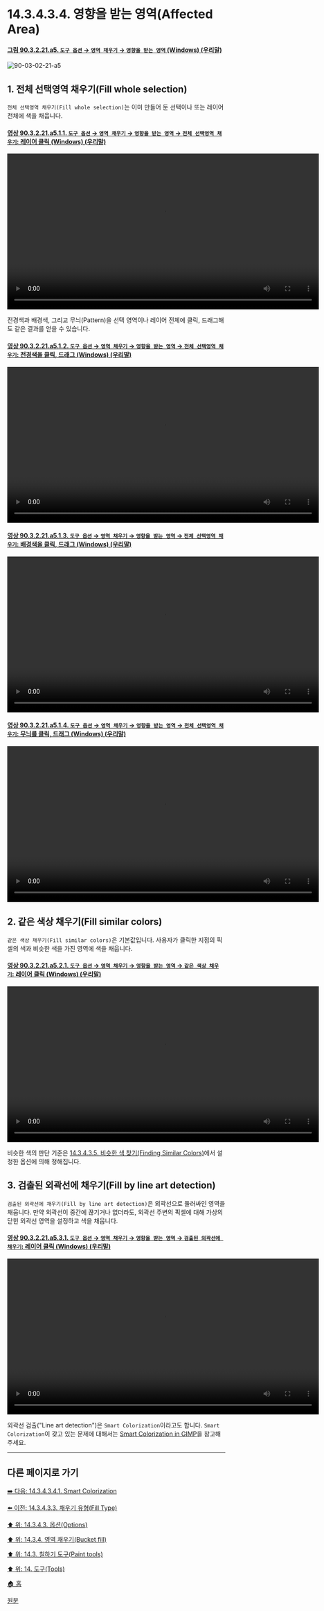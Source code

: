 # 14.3.4.3.4. 영향을 받는 영역(Affected Area)

<a id="90-03-02-21-a5"></a>

#### [그림 90.3.2.21.a5. `도구 옵션` → `영역 채우기` → `영향을 받는 영역` (Windows) (우리말)](./90-03-02-21-bucket_fill.md#90-03-02-21-a5)
![90-03-02-21-a5](https://github.com/wonder13662/gimp/assets/15767104/41ac51ab-56bb-48d6-99e5-bdd43578d77f)

## 1. 전체 선택영역 채우기(Fill whole selection)
`전체 선택영역 채우기(Fill whole selection)`는 이미 만들어 둔 선택이나 또는 레이어 전체에 색을 채웁니다.

<a id="90-03-02-21-a5-01-01"></a>

#### [영상 90.3.2.21.a5.1.1. `도구 옵션` → `영역 채우기` → `영향을 받는 영역` → `전체 선택영역 채우기`: 레이어 클릭 (Windows) (우리말)](./90-03-02-21-bucket_fill.md#90-03-02-21-a5-01-01)
<video controls="controls" width="720" src="https://github.com/wonder13662/gimp/assets/15767104/b0828883-7f5d-4971-b905-3016b11cc72c"></video>

전경색과 배경색, 그리고 무늬(Pattern)을 선택 영역이나 레이어 전체에 클릭, 드래그해도 같은 결과를 얻을 수 있습니다.

<a id="90-03-02-21-a5-01-02"></a>

#### [영상 90.3.2.21.a5.1.2. `도구 옵션` → `영역 채우기` → `영향을 받는 영역` → `전체 선택영역 채우기`: 전경색을 클릭, 드래그 (Windows) (우리말)](./90-03-02-21-bucket_fill.md#90-03-02-21-a5-01-02)
<video controls="controls" width="720" src="https://github.com/wonder13662/gimp/assets/15767104/179610c9-14fc-4326-8f1f-d521f7507c82"></video>

<a id="90-03-02-21-a5-01-03"></a>

#### [영상 90.3.2.21.a5.1.3. `도구 옵션` → `영역 채우기` → `영향을 받는 영역` → `전체 선택영역 채우기`: 배경색을 클릭, 드래그 (Windows) (우리말)](./90-03-02-21-bucket_fill.md#90-03-02-21-a5-01-03)
<video controls="controls" width="720" src="https://github.com/wonder13662/gimp/assets/15767104/90c86143-3b38-4303-9307-352bc1381f0d"></video>

<a id="90-03-02-21-a5-01-04"></a>

#### [영상 90.3.2.21.a5.1.4. `도구 옵션` → `영역 채우기` → `영향을 받는 영역` → `전체 선택영역 채우기`: 무늬를 클릭, 드래그 (Windows) (우리말)](./90-03-02-21-bucket_fill.md#90-03-02-21-a5-01-04)
<video controls="controls" width="720" src="https://github.com/wonder13662/gimp/assets/15767104/6209ba5d-3167-4c61-a7c9-040c57cf23ba"></video> 

## 2. 같은 색상 채우기(Fill similar colors)
`같은 색상 채우기(Fill similar colors)`은 기본값입니다. 사용자가 클릭한 지점의 픽셀의 색과 비슷한 색을 가진 영역에 색을 채웁니다.

<a id="90-03-02-21-a5-02-01"></a>

#### [영상 90.3.2.21.a5.2.1. `도구 옵션` → `영역 채우기` → `영향을 받는 영역` → `같은 색상 채우기`: 레이어 클릭 (Windows) (우리말)](./90-03-02-21-bucket_fill.md#90-03-02-21-a5-02-01)
<video controls="controls" width="720" src="https://github.com/wonder13662/gimp/assets/15767104/1fbc0e02-77f1-40b7-bea8-7dffd6b14da4"></video>

비슷한 색의 판단 기준은 [14.3.4.3.5. 비슷한 색 찾기(Finding Similar Colors)](./14-03-04-03-05-finding_similar_colors.md)에서 설정한 옵션에 의해 정해집니다.

## 3. 검출된 외곽선에 채우기(Fill by line art detection)
`검출된 외곽선에 채우기(Fill by line art detection)`은 외곽선으로 둘러싸인 영역을 채웁니다. 만약 외곽선이 중간에 끊기거나 없더라도, 외곽선 주변의 픽셀에 대해 가상의 닫힌 외곽선 영역을 설정하고 색을 채웁니다.

<a id="90-03-02-21-a5-03-01"></a>

#### [영상 90.3.2.21.a5.3.1. `도구 옵션` → `영역 채우기` → `영향을 받는 영역` → `검출된 외곽선에 채우기`: 레이어 클릭 (Windows) (우리말)](./90-03-02-21-bucket_fill.md#90-03-02-21-a5-03-01)
<video controls="controls" width="720" src="https://github.com/wonder13662/gimp/assets/15767104/9e047014-0ab5-4851-8ed4-04287e5380cf"></video>

외곽선 검출("Line art detection")은 `Smart Colorization`이라고도 합니다. `Smart Colorization`이 갖고 있는 문제에 대해서는 [Smart Colorization in GIMP](./14-03-04-03-04-01-smart_colorization.md)을 참고해주세요.

***

## 다른 페이지로 가기

[➡️ 다음: 14.3.4.3.4.1. Smart Colorization](./14-03-04-03-04-01-smart_colorization.md)

[⬅️ 이전: 14.3.4.3.3. 채우기 유형(Fill Type)](./14-03-04-03-03-fill_type.md)

[⬆️ 위: 14.3.4.3. 옵션(Options)](./14-03-04-03-00-options.md)

[⬆️ 위: 14.3.4. 영역 채우기(Bucket fill)](./14-03-04-00-bucket-fill.md)

[⬆️ 위: 14.3. 칠하기 도구(Paint tools)](./14-03-00-paint-tools.md)

[⬆️ 위: 14. 도구(Tools)](./14-00-tools.md)

[🏠 홈](./00-home.md)

[원문](https://docs.gimp.org/2.10/ko/gimp-tool-bucket-fill.html#idm12556)
